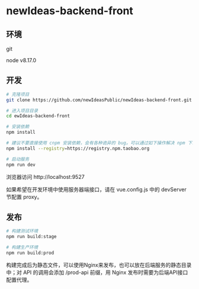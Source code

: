 # newIdeas-backend-front

## 环境

git

node v8.17.0

## 开发

```bash
# 克隆项目
git clone https://github.com/newIdeasPublic/newIdeas-backend-front.git

# 进入项目目录
cd ewIdeas-backend-front

# 安装依赖
npm install

# 建议不要直接使用 cnpm 安装依赖，会有各种诡异的 bug。可以通过如下操作解决 npm 下载速度慢的问题
npm install --registry=https://registry.npm.taobao.org

# 启动服务
npm run dev
```

浏览器访问 http://localhost:9527

如果希望在开发环境中使用服务器端接口，请在 vue.config.js 中的 devServer 节配置 proxy。


## 发布

```bash
# 构建测试环境
npm run build:stage

# 构建生产环境
npm run build:prod
```
构建完成后为静态文件，可以使用Nginx来发布，也可以放在后端服务的静态目录中；对 API 的调用会添加 /prod-api 前缀，用 Nginx 发布时需要为后端API接口配置代理。